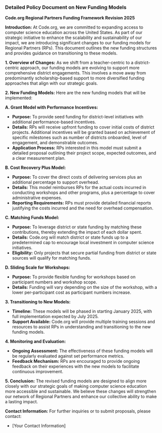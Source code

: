 ### Detailed Policy Document on New Funding Models

**Code.org Regional Partners Funding Framework Revision 2025**

**Introduction:**
At Code.org, we are committed to expanding access to computer science education across the United States. As part of our strategic initiative to enhance the scalability and sustainability of our impact, we are introducing significant changes to our funding models for Regional Partners (RPs). This document outlines the new funding structures and provides guidance on transitioning to these models.

**1. Overview of Changes:**
As we shift from a teacher-centric to a district-centric approach, our funding models are evolving to support more comprehensive district engagements. This involves a move away from predominantly scholarship-based support to more diversified funding approaches that align with our strategic goals.

**2. New Funding Models:**
Here are the new funding models that will be implemented:

**A. Grant Model with Performance Incentives:**
   - **Purpose:** To provide seed funding for district-level initiatives with additional performance-based incentives.
   - **Details:** RPs will receive upfront funding to cover initial costs of district projects. Additional incentives will be granted based on achievement of specific milestones such as number of districts onboarded, level of engagement, and demonstrable outcomes.
   - **Application Process:** RPs interested in this model must submit a detailed proposal outlining their project scope, expected outcomes, and a clear measurement plan.

**B. Cost Recovery Plus Model:**
   - **Purpose:** To cover the direct costs of delivering services plus an additional percentage to support overhead.
   - **Details:** This model reimburses RPs for the actual costs incurred in conducting workshops and other programs, plus a percentage to cover administrative expenses.
   - **Reporting Requirements:** RPs must provide detailed financial reports justifying the costs incurred and the need for overhead compensation.

**C. Matching Funds Model:**
   - **Purpose:** To leverage district or state funding by matching these contributions, thereby extending the impact of each dollar spent.
   - **Details:** Code.org will match district or state funds up to a predetermined cap to encourage local investment in computer science initiatives.
   - **Eligibility:** Only projects that secure partial funding from district or state sources will qualify for matching funds.

**D. Sliding Scale for Workshops:**
   - **Purpose:** To provide flexible funding for workshops based on participant numbers and workshop scope.
   - **Details:** Funding will vary depending on the size of the workshop, with a lower per-participant cost as participant numbers increase.

**3. Transitioning to New Models:**
   - **Timeline:** These models will be phased in starting January 2025, with full implementation expected by July 2025.
   - **Support Available:** Code.org will provide multiple training sessions and resources to assist RPs in understanding and transitioning to the new funding models.

**4. Monitoring and Evaluation:**
   - **Ongoing Assessment:** The effectiveness of these funding models will be regularly evaluated against set performance metrics.
   - **Feedback Mechanism:** RPs are encouraged to provide ongoing feedback on their experiences with the new models to facilitate continuous improvement.

**5. Conclusion:**
The revised funding models are designed to align more closely with our strategic goals of making computer science education more accessible and sustainable. We believe these changes will strengthen our network of Regional Partners and enhance our collective ability to make a lasting impact.

**Contact Information:**
For further inquiries or to submit proposals, please contact:
- [Your Contact Information]
